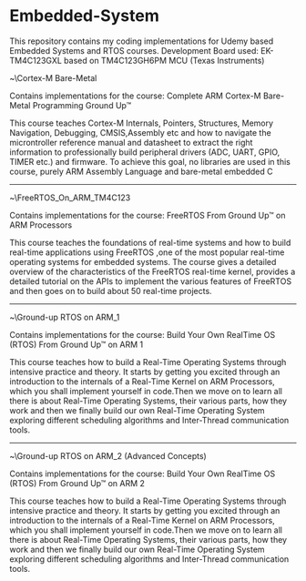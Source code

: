# Embedded-System
This repository contains my coding implementations for Udemy based Embedded Systems and RTOS courses.
Development Board used: EK-TM4C123GXL based on TM4C123GH6PM MCU (Texas Instruments)

~\Cortex-M Bare-Metal

Contains implementations for the course: Complete ARM Cortex-M Bare-Metal Programming Ground Up™

This course teaches Cortex-M Internals, Pointers, Structures, Memory Navigation, Debugging, CMSIS,Assembly etc and how to navigate the microntroller reference manual and datasheet to extract the right  information to professionally  build peripheral drivers (ADC, UART, GPIO, TIMER etc.) and firmware. To achieve this goal, no libraries are used in this course, purely ARM Assembly Language and bare-metal embedded C

---------------------------------------------------------------------------------
~\FreeRTOS_On_ARM_TM4C123

Contains implementations for the course: FreeRTOS From Ground Up™ on ARM Processors

This course teaches the foundations of real-time systems and how to build real-time applications using FreeRTOS ,one of the most popular real-time operating systems  for embedded systems.  The course gives a detailed overview of the characteristics of the FreeRTOS real-time kernel,  provides a detailed tutorial on the APIs to implement the various features of FreeRTOS  and then goes on to build about 50 real-time projects.

---------------------------------------------------------------------------------

~\Ground-up RTOS on ARM_1

Contains implementations for the course: Build Your Own RealTime OS (RTOS) From Ground Up™ on ARM 1

This course teaches how to build a Real-Time Operating Systems through intensive practice and theory. It starts by getting you excited through an introduction to the internals of a Real-Time Kernel on ARM Processors, which you shall implement yourself in code.Then we move on to learn all there  is about Real-Time Operating Systems, their various parts, how they work and then we finally build our own Real-Time Operating System exploring different scheduling algorithms and Inter-Thread communication tools.

---------------------------------------------------------------------------------

~\Ground-up RTOS on ARM_2 (Advanced Concepts)

Contains implementations for the course: Build Your Own RealTime OS (RTOS) From Ground Up™ on ARM 2

This course teaches how to build a Real-Time Operating Systems through intensive practice and theory. It starts by getting you excited through an introduction to the internals of a Real-Time Kernel on ARM Processors, which you shall implement yourself in code.Then we move on to learn all there  is about Real-Time Operating Systems, their various parts, how they work and then we finally build our own Real-Time Operating System exploring different scheduling algorithms and Inter-Thread communication tools.
